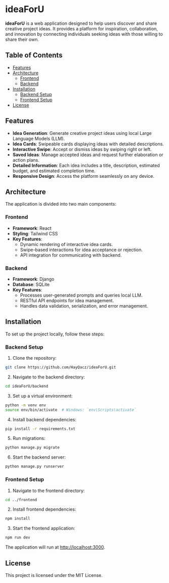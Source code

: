 # ideaForU

**ideaForU** is a web application designed to help users discover and share creative project ideas. It provides a platform for inspiration, collaboration, and innovation by connecting individuals seeking ideas with those willing to share their own.

## Table of Contents

- [Features](#features)
- [Architecture](#architecture)
  - [Frontend](#frontend)
  - [Backend](#backend)
- [Installation](#installation)
  - [Backend Setup](#backend-setup)
  - [Frontend Setup](#frontend-setup)
- [License](#license)

## Features

- **Idea Generation**: Generate creative project ideas using local Large Language Models (LLM).
- **Idea Cards**: Swipeable cards displaying ideas with detailed descriptions.
- **Interactive Swipe**: Accept or dismiss ideas by swiping right or left.
- **Saved Ideas**: Manage accepted ideas and request further elaboration or action plans.
- **Detailed Information**: Each idea includes a title, description, estimated budget, and estimated completion time.
- **Responsive Design**: Access the platform seamlessly on any device.

## Architecture

The application is divided into two main components:

### Frontend

- **Framework**: React
- **Styling**: Tailwind CSS
- **Key Features**:
  - Dynamic rendering of interactive idea cards.
  - Swipe-based interactions for idea acceptance or rejection.
  - API integration for communicating with backend.

### Backend

- **Framework**: Django
- **Database**: SQLite
- **Key Features**:
  - Processes user-generated prompts and queries local LLM.
  - RESTful API endpoints for idea management.
  - Handles data validation, serialization, and error management.


## Installation

To set up the project locally, follow these steps:

### Backend Setup

1. Clone the repository:
```bash
git clone https://github.com/HayQacz/ideaForU.git
```

2. Navigate to the backend directory:
```bash
cd ideaForU/backend
```

3. Set up a virtual environment:
```bash
python -m venv env
source env/bin/activate  # Windows: `env\Scripts\activate`
```

4. Install backend dependencies:
```bash
pip install -r requirements.txt
```

5. Run migrations:
```bash
python manage.py migrate
```

6. Start the backend server:
```bash
python manage.py runserver
```

### Frontend Setup

1. Navigate to the frontend directory:
```bash
cd ../frontend
```

2. Install frontend dependencies:
```bash
npm install
```

3. Start the frontend application:
```bash
npm run dev
```

The application will run at [http://localhost:3000](http://localhost:3000).

## License

This project is licensed under the MIT License.

